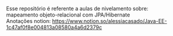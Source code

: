 Esse repositório é referente a aulas de nivelamento sobre: </br>
mapeamento objeto-relacional com JPA/Hibernate </br>
Anotações notion: https://www.notion.so/alessiacasado/Java-EE-1c47af0f8e004813a08580a4a6d2379c
